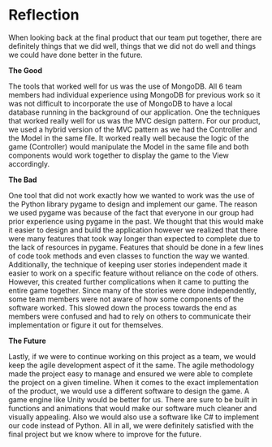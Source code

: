 # Reflection

When looking back at the final product that our team put together, there are definitely things that we did well, 
things that we did not do well and things we could have done better in the future. 

**The Good**

The tools that worked well for us was the use of MongoDB. All 6 team members had individual experience using
MongoDB for previous work so it was not difficult to incorporate the use of MongoDB to have a local database running 
in the background of our application. One the techniques that worked really well for us was the MVC design pattern. For
our product, we used a hybrid version of the MVC pattern as we had the Controller and the Model in the same file. It
worked really well because the logic of the game (Controller) would manipulate the Model in the same file and both 
components would work together to display the game to the View accordingly.

**The Bad**

One tool that did not work exactly how we wanted to work was the use of the Python library pygame to design and 
implement our game. The reason we used pygame was because of the fact that everyone in our group had prior experience
using pygame in the past. We thought that this would make it easier to design and build the application however we
realized that there were many features that took way longer than expected to complete due to the lack of resources 
in pygame. Features that should be done in a few lines of code took methods and even classes to function the way we 
wanted. Additionally, the technique of keeping user stories independent made it easier to work on a specific feature 
without reliance on the code of others. However, this created further complications when it came to putting the entire
game together. Since many of the stories were done independently, some team members were not aware of how some components
of the software worked. This slowed down the process towards the end as members were confused and had to rely on others
to communicate their implementation or figure it out for themselves.

**The Future**

Lastly, if we were to continue working on this project as a team, we would keep the agile development aspect of it the 
same. The agile methodology made the project easy to manage and ensured we were able to complete the project on a given
timeline. When it comes to the exact implementation of the product, we would use a different software to design the game.
A game engine like Unity would be better for us. There are sure to be built in functions and animations that would make
our software much cleaner and visually appealing. Also we would also use a software like C# to implement our code instead
of Python. All in all, we were definitely satisfied with the final project but we know where to improve for the future.
